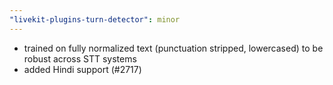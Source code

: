 ```yaml
---
"livekit-plugins-turn-detector": minor
---
```


- trained on fully normalized text (punctuation stripped, lowercased) to be robust across STT systems
- added Hindi support (#2717)
